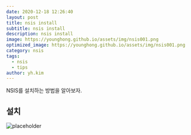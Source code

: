 ```yaml
---
date: 2020-12-18 12:26:40
layout: post
title: nsis install
subtitle: nsis install
description: nsis install
image: https://younghong.github.io/assets/img/nsis001.png
optimized_image: https://younghong.github.io/assets/img/nsis001.png
category: nsis
tags:
  - nsis
  - tips
author: yh.kim
---
```


NSIS를 설치하는 방법을 알아보자.

## 설치

![placeholder](https://younghong.github.io/assets/img/nsis001.png "install file")











